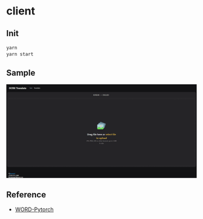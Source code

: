 # client

## Init

```bash
yarn
yarn start
```

## Sample

![sample](sample.gif)

## Reference

- [WORD-Pytorch](https://github.com/hanish3464/WORD-pytorch)
